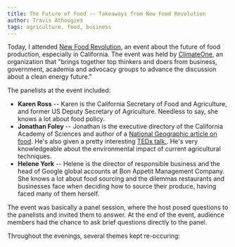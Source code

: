 ```yaml
---
title: The Future of Food -- Takeaways from New Food Revolution
author: Travis Athougies
tags: agriculture, food, business
---
```


Today, I attended [New Food Revolution](http://www.commonwealthclub.org/events/2014-11-05/new-food-revolution), an event about the future of food production, especially in California. The event was held by [ClimateOne](http://www.climate-one.org/), an organization that "brings together top thinkers and doers from business, government, academia and advocacy groups to advance the discussion about a clean energy future."

The panelists at the event included:

- **Karen Ross** -- Karen is the California Secretary of Food and Agriculture, and former US Deputy Secretary of Agriculture. Needless to say, she knows a lot about food policy.
- **Jonathan Foley** -- Jonathan is the executive directory of the California Academy of Sciences and author of a [National Geographic article on food](http://www.nationalgeographic.com/foodfeatures/feeding-9-billion/). He's also given a pretty interesting [TEDx talk.](http://www.ted.com/talks/jonathan_foley_the_other_inconvenient_truth?language=en). He's very knowledgeable about the environmental impact of current agricultural techniques.
- **Helene York** -- Helene is the director of responsible business and the head of Google global accounts at Bon Appetit Management Company. She knows a lot about food sourcing and the dilemmas restaurants and businesses face when deciding how to source their produce, having faced many of them herself.

The event was basically a panel session, where the host posed questions to the panelists and invited them to answer. At the end of the event, audience members had the chance to ask brief questions directly to the panel.

Throughout the evenings, several themes kept re-occuring: 
